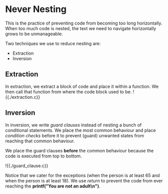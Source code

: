 # Never Nesting
This is the practice of preventing code from becoming too long horizontally. When too much
code is nested, the text we need to navigate horizontally grows to be unmanageable.

Two techniques we use to reduce nesting are:
- Extraction
- Inversion

## Extraction
In extraction, we extract a block of code and place it within a function. We then call that function
from where the code block used to be.
!{{./extraction.c}}

## Inversion
In inversion, we write *guard clauses* instead of nesting a bunch of conditional statements. We
place the most common behaviour and place *condition checks* before it to prevent (guard) unwanted states
from reaching that common behaviour.

We place the guard clauses **before** the common behaviour 
because the code is executed from top to bottom.

!{{./guard_clause.c}}

Notice that we cater for the exceptions (when the person is at least 65 and when the
person is at least 18). We use *return* to prevent the code from ever reaching the 
**printf("You are not an adult\n")**.
